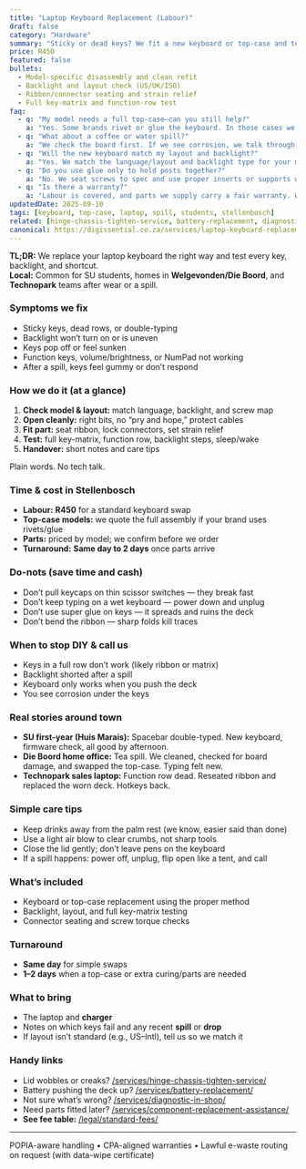 ```yaml
---
title: "Laptop Keyboard Replacement (Labour)"
draft: false
category: "Hardware"
summary: "Sticky or dead keys? We fit a new keyboard or top-case and test every key and the backlight."
price: R450
featured: false
bullets:
  - Model-specific disassembly and clean refit
  - Backlight and layout check (US/UK/ISO)
  - Ribbon/connector seating and strain relief
  - Full key-matrix and function-row test
faq:
  - q: "My model needs a full top-case—can you still help?"
    a: "Yes. Some brands rivet or glue the keyboard. In those cases we quote a full top-case swap."
  - q: "What about a coffee or water spill?"
    a: "We check the board first. If we see corrosion, we talk through options before we fit parts."
  - q: "Will the new keyboard match my layout and backlight?"
    a: "Yes. We match the language/layout and backlight type for your model."
  - q: "Do you use glue only to hold posts together?"
    a: "No. We seat screws to spec and use proper inserts or supports where needed."
  - q: "Is there a warranty?"
    a: "Labour is covered, and parts we supply carry a fair warranty. We explain it on handover."
updatedDate: 2025-09-10
tags: [keyboard, top-case, laptop, spill, students, stellenbosch]
related: [hinge-chassis-tighten-service, battery-replacement, diagnostic-in-shop, component-replacement-assistance]
canonical: https://digissential.co.za/services/laptop-keyboard-replacement/
---
```


**TL;DR:** We replace your laptop keyboard the right way and test every key, backlight, and shortcut.  
**Local:** Common for SU students, homes in **Welgevonden/Die Boord**, and **Technopark** teams after wear or a spill.

### Symptoms we fix
- Sticky keys, dead rows, or double-typing  
- Backlight won’t turn on or is uneven  
- Keys pop off or feel sunken  
- Function keys, volume/brightness, or NumPad not working  
- After a spill, keys feel gummy or don’t respond

### How we do it (at a glance)
1) **Check model & layout:** match language, backlight, and screw map  
2) **Open cleanly:** right bits, no “pry and hope,” protect cables  
3) **Fit part:** seat ribbon, lock connectors, set strain relief  
4) **Test:** full key-matrix, function row, backlight steps, sleep/wake  
5) **Handover:** short notes and care tips

Plain words. No tech talk.

### Time & cost in Stellenbosch
- **Labour:** **R450** for a standard keyboard swap  
- **Top-case models:** we quote the full assembly if your brand uses rivets/glue  
- **Parts:** priced by model; we confirm before we order  
- **Turnaround:** **Same day to 2 days** once parts arrive

### Do-nots (save time and cash)
- Don’t pull keycaps on thin scissor switches — they break fast  
- Don’t keep typing on a wet keyboard — power down and unplug  
- Don’t use super glue on keys — it spreads and ruins the deck  
- Don’t bend the ribbon — sharp folds kill traces

### When to stop DIY & call us
- Keys in a full row don’t work (likely ribbon or matrix)  
- Backlight shorted after a spill  
- Keyboard only works when you push the deck  
- You see corrosion under the keys

### Real stories around town
- **SU first-year (Huis Marais):** Spacebar double-typed. New keyboard, firmware check, all good by afternoon.  
- **Die Boord home office:** Tea spill. We cleaned, checked for board damage, and swapped the top-case. Typing felt new.  
- **Technopark sales laptop:** Function row dead. Reseated ribbon and replaced the worn deck. Hotkeys back.

### Simple care tips
- Keep drinks away from the palm rest (we know, easier said than done)  
- Use a light air blow to clear crumbs, not sharp tools  
- Close the lid gently; don’t leave pens on the keyboard  
- If a spill happens: power off, unplug, flip open like a tent, and call

### What’s included
- Keyboard or top-case replacement using the proper method  
- Backlight, layout, and full key-matrix testing  
- Connector seating and screw torque checks

### Turnaround
- **Same day** for simple swaps  
- **1–2 days** when a top-case or extra curing/parts are needed

### What to bring
- The laptop and **charger**  
- Notes on which keys fail and any recent **spill** or **drop**  
- If layout isn’t standard (e.g., US–Intl), tell us so we match it

### Handy links
- Lid wobbles or creaks? [/services/hinge-chassis-tighten-service/](/services/hinge-chassis-tighten-service/)  
- Battery pushing the deck up? [/services/battery-replacement/](/services/battery-replacement/)  
- Not sure what’s wrong? [/services/diagnostic-in-shop/](/services/diagnostic-in-shop/)  
- Need parts fitted later? [/services/component-replacement-assistance/](/services/component-replacement-assistance/)  
- **See fee table:** [/legal/standard-fees/](/legal/standard-fees/)

---

POPIA-aware handling • CPA-aligned warranties • Lawful e-waste routing on request (with data-wipe certificate)
